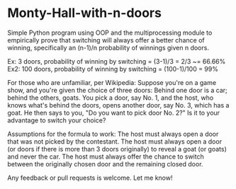 # Monty-Hall-with-n-doors
Simple Python program using OOP and the multiprocessing module to empirically prove that switching will always offer a better chance of winning, specifically an (n-1)/n probability of winnings given n doors.

Ex: 3 doors, probability of winning by switching = (3-1)/3 = 2/3 ~= 66.66%
Ex2: 100 doors, probability of winning by switching = (100-1)/100 = 99%

For those who are unfamiliar, per Wikipedia:
Suppose you're on a game show, and you're given the choice of three doors: Behind one door is a car; behind the others, goats.
You pick a door, say No. 1, and the host, who knows what's behind the doors, opens another door, say No. 3, which has a goat.
He then says to you, "Do you want to pick door No. 2?" Is it to your advantage to switch your choice?


Assumptions for the formula to work:
The host must always open a door that was not picked by the contestant.
The host must always open a door (or doors if there is more than 3 doors originally) to reveal a goat (or goats) and never the car.
The host must always offer the chance to switch between the originally chosen door and the remaining closed door.

Any feedback or pull requests is welcome. Let me know!
